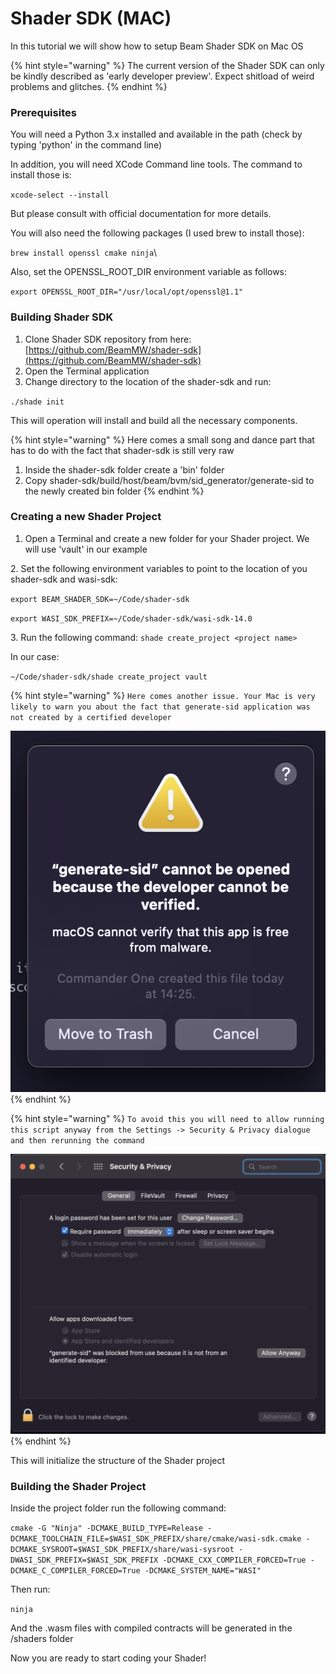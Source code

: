 # Shader SDK (MAC)

In this tutorial we will show how to setup Beam Shader SDK on Mac OS

{% hint style="warning" %}
The current version of the Shader SDK can only be kindly described as 'early developer preview'. Expect shitload of weird problems and glitches.
{% endhint %}

### Prerequisites

You will  need a Python 3.x installed and available in the path (check by typing 'python' in the command line)

In addition, you will need XCode Command line tools. The command to install those is:

`xcode-select --install`

But please consult with official documentation for more details.

You will also need the following packages (I used brew to install those):

`brew install openssl cmake ninja`\


Also, set the OPENSSL\_ROOT\_DIR environment variable as follows:

`export OPENSSL_ROOT_DIR="/usr/local/opt/openssl@1.1"`



### Building Shader SDK

1. Clone Shader SDK repository from here: [https://github.com/BeamMW/shader-sdk](https://github.com/BeamMW/shader-sdk)
2. Open the Terminal application
3. Change directory to the location of the shader-sdk and run:&#x20;

`./shade init`

This will operation will install and build all the necessary components.

{% hint style="warning" %}
Here comes a small song and dance part that has to do with the fact that shader-sdk is still very raw

1. Inside the shader-sdk folder create a 'bin' folder
2. Copy shader-sdk/build/host/beam/bvm/sid\_generator/generate-sid to the newly created bin folder
{% endhint %}



### Creating a new Shader Project

1. Open a Terminal and create a new folder for your Shader project. We will use 'vault' in our example

2\. Set the following environment variables to point to the location of you shader-sdk and wasi-sdk:

`export BEAM_SHADER_SDK=~/Code/shader-sdk`

`export WASI_SDK_PREFIX=~/Code/shader-sdk/wasi-sdk-14.0`

3\. Run the following command: `shade create_project <project name>`

In our case:

`~/Code/shader-sdk/shade create_project vault`

{% hint style="warning" %}
`Here comes another issue. Your Mac is very likely to warn you about the fact that generate-sid application was not created by a certified developer`

![](<.gitbook/assets/Screen Shot 2022-11-19 at 14.27.00 (1).png>)
{% endhint %}

{% hint style="warning" %}
`To avoid this you will need to allow running this script anyway from the Settings -> Security & Privacy dialogue and then rerunning the command`

![](<.gitbook/assets/Screen Shot 2022-11-19 at 14.27.55.png>)
{% endhint %}

This will initialize the structure of the Shader project



### Building the Shader Project

Inside the project folder run the following command:

`cmake -G "Ninja" -DCMAKE_BUILD_TYPE=Release -DCMAKE_TOOLCHAIN_FILE=$WASI_SDK_PREFIX/share/cmake/wasi-sdk.cmake -DCMAKE_SYSROOT=$WASI_SDK_PREFIX/share/wasi-sysroot -DWASI_SDK_PREFIX=$WASI_SDK_PREFIX -DCMAKE_CXX_COMPILER_FORCED=True -DCMAKE_C_COMPILER_FORCED=True -DCMAKE_SYSTEM_NAME="WASI"`

Then run:

`ninja`

And the .wasm files with compiled contracts will be generated in the /shaders folder









Now you are ready to start coding your Shader!
